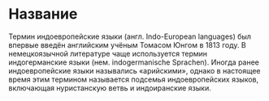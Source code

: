 # Название
Термин индоевропейские языки (англ. Indo-European languages) 
был впервые введён английским учёным Томасом Юнгом в 1813 году.
В немецкоязычной литературе чаще используется термин 
индогерманские языки (нем. indogermanische Sprachen). Иногда 
ранее индоевропейские языки назывались «арийскими», однако в 
настоящее время этим термином называется подсемья 
индоевропейских языков, включающая нуристанскую ветвь и 
индоиранские языки.

